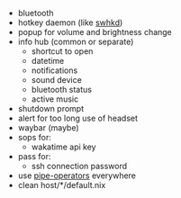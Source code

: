 - bluetooth
- hotkey daemon (like [swhkd](https://github.com/waycrate/swhkd))
- popup for volume and brightness change
- info hub (common or separate)
  - shortcut to open
  - datetime
  - notifications
  - sound device
  - bluetooth status
  - active music
- shutdown prompt
- alert for too long use of headset
- waybar (maybe)
- sops for:
  - wakatime api key
- pass for:
  - ssh connection password
- use [pipe-operators](https://youtu.be/WOw8MJYZjRI) everywhere
- clean host/\*/default.nix
